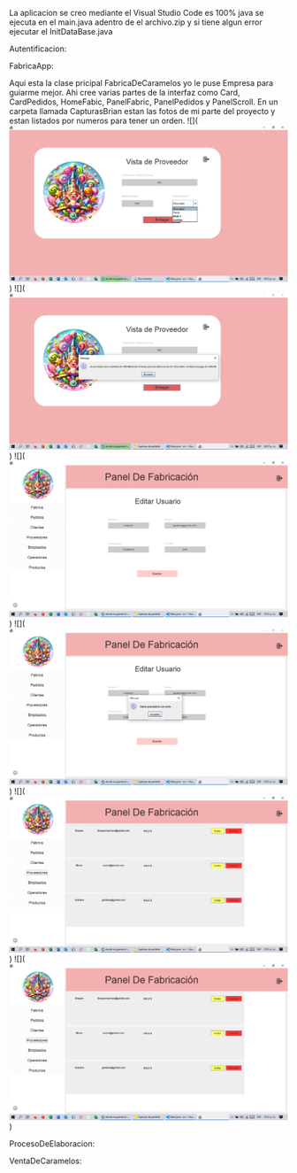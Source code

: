 La aplicacion se creo mediante el Visual Studio Code es 100% java se ejecuta en el main.java adentro de el archivo.zip y si tiene algun error ejecutar el InitDataBase.java

Autentificacion:



FabricaApp:

Aqui esta la clase pricipal FabricaDeCaramelos yo le puse Empresa para guiarme mejor. Ahi cree varias partes de la interfaz como Card, CardPedidos, 
HomeFabic, PanelFabric, PanelPedidos y PanelScroll. En un carpeta llamada CapturasBrian estan las fotos de mi parte del proyecto y estan listados por numeros para tener un orden.
![](![Alt text](image.png))
![](![Alt text](image-1.png))
![](![Alt text](image-2.png))
![](![Alt text](image-3.png))
![](![Alt text](image-4.png))
![](![Alt text](image-5.png))

ProcesoDeElaboracion:



VentaDeCaramelos:


